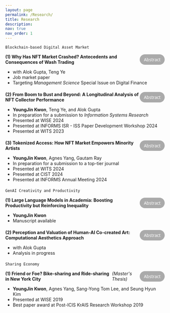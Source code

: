 ```yaml
---
layout: page
permalink: /Research/
title: Research
description:
nav: true
nav_order: 1
---
```


<!-- Styles for the container, title-button row, buttons, and abstract box -->
<style>
  .paper-container {
    margin-bottom: 20px;
  }

  .paper-title-line {
    display: flex;
    justify-content: space-between;
    align-items: center;
    margin-bottom: 6px;
  }

  .abstract-button {
    background-color: #aaa;
    color: white;
    border: 1px solid transparent;
    border-radius: 20px;
    padding: 6px 12px;
    font-size: 0.85rem;
    font-family: 'Segoe UI', sans-serif;
    cursor: pointer;
    transition: all 0.3s ease;
  }

  .abstract-button:hover {
    background-color: #888;
  }

  .abstract-button.active {
    background-color: #6a0dad; /* Purple */
    border-color: #6a0dad;
  }

  .abstract-box {
    display: none;
    margin-top: 8px;
    border: 1.5px dotted #bbb;
    border-radius: 8px;
    padding: 10px 14px;
    background-color: #fafafa;
    font-size: 0.95rem;
    line-height: 1.5;
  }
</style>

<!-- JavaScript toggle function with button state change -->
<script>
  function toggleAbstract(id, btn) {
    const element = document.getElementById(id);
    const isVisible = element.style.display === "block";

    // Toggle visibility
    element.style.display = isVisible ? "none" : "block";

    // Toggle button appearance and text
    btn.classList.toggle("active", !isVisible);
    btn.innerText = isVisible ? "Abstract" : "Hide Abstract";
  }
</script>

`Blockchain-based Digital Asset Market`

<!-- Paper 1 -->
<div class="paper-container">
  <div class="paper-title-line">
    <b>(1) Why Has NFT Market Crashed? Antecedents and Consequences of Wash Trading</b>
    <button class="abstract-button" onclick="toggleAbstract('abstract1', this)">Abstract</button>
  </div>
  <ul>
    <li>with Alok Gupta, Teng Ye</li>
    <li>Job market paper</li>
    <li>Targeting <i>Management Science</i> Special Issue on Digital Finance</li>
  </ul>

<div id="abstract1" class="abstract-box">
    <p>Abstract coming soon...</p>
  </div>
</div>

<!-- Paper 2 -->
<div class="paper-container">
  <div class="paper-title-line">
    <b>(2) From Boom to Bust and Beyond: A Longitudinal Analysis of NFT Collector Performance</b>
    <button class="abstract-button" onclick="toggleAbstract('abstract2', this)">Abstract</button>
  </div>
  <ul>
    <li><b>YoungJin Kwon</b>, Teng Ye, and Alok Gupta</li>
    <li>In preparation for a submission to <i>Information Systems Research</i></li>
    <li>Presented at WISE 2024</li>
    <li>Presented at INFORMS ISR - ISS Paper Development Workshop 2024</li>
    <li>Presented at WITS 2023</li>
  </ul>

<div id="abstract2" class="abstract-box">
    <p>As digital technologies create new products and services, new market participants exhibit diverse sets of behaviors that are rarely predicted by the singular theoretical lens.  IS research has taken the lead in examining user behaviors and developed new measures and even theoretical paradigms to examine emerging products and markets (Bapna et al., 2004).  The rise of Non-Fungible Tokens (NFTs) has attracted global attention and significant investment; however, collector/investor strategies and their investment performance in this nascent market remain largely unexplored.  This paper systematically analyzes the performance of different collector groups in the NFT market using transaction data from prominent NFT art collections.  We examine portfolio returns and realized returns across several collector groups, identified through cluster analysis, where the emphasis was on identifying and interpreting distinct behaviors that might indicate different strategic or tactical investor goals. The study discovers and analyzes trader activities through a significant boom-bust cycle that is discernible through overall market valuation, turnover, volatility, and trading characteristics. The key findings of our study reveal that NFT markets do not show a close resemblance to art collector markets, nor do they exhibit the characteristics of investing markets.  In particular, we find: i) Contrary to expectations from traditional art economics, art collectors who prioritize holding NFTs for an extended period (Buy-and-Holder investors) outperform speculators who chase popular NFTs (Popularity Investors); ii) collectors who concentrate their investments in extremely high-priced NFTs (Masterpiece Collectors) underperform, despite the high demand for such NFTs; iii) collectors with extensive trading experience (Active Traders) tend to outperform, but this advantage is limited to those who entered the market during pre-boom or boom periods; iv) outperforming collector groups tend to minimize extrapolation of past returns but maximize participation in early NFT sales.  Overall, our research provides valuable contributions to the growing literature on blockchain-based digital asset markets and art economics, offering insights into investor behavior, market efficiency, and the dynamics of boom-bust cycles.</p>
  </div>
</div>

<!-- Paper 3 -->
<div class="paper-container">
  <div class="paper-title-line">
    <b>(3) Tokenized Access: How NFT Market Empowers Minority Artists</b>
    <button class="abstract-button" onclick="toggleAbstract('abstract3', this)">Abstract</button>
  </div>
  <ul>
    <li><b>YoungJin Kwon</b>, Agnes Yang, Gautam Ray</li>
    <li>In preparation for a submission to a top-tier journal</li>
    <li>Presented at WITS 2024</li>
    <li>Presented at CIST 2024</li>
    <li>Presented at INFORMS Annual Meeting 2024</li>
  </ul>

<div id="abstract3" class="abstract-box">
    <p>Abstract coming soon...</p>
  </div>
</div>

`GenAI Creativity and Productivity`

<!-- Paper 4 -->
<div class="paper-container">
  <div class="paper-title-line">
    <b>(1) Large Language Models in Academia: Boosting Productivity but Reinforcing Inequality</b>
    <button class="abstract-button" onclick="toggleAbstract('abstract4', this)">Abstract</button>
  </div>
  <ul>
    <li><b>YoungJin Kwon</b></li>
    <li>Manuscript available</li>
  </ul>

<div id="abstract4" class="abstract-box">
    <p>Large language models (LLMs) have garnered significant attention for their potential to enhance knowledge worker productivity. In this study, we provide the first large-scale empirical evaluations of LLMs’ impact on academic research productivity. Leveraging a comprehensive dataset of 4,582 computer science scholars across 194 top U.S. universities and analyzing 251,124 research papers published between 2018 and 2024, we find that the introduction of LLMs is associated with about 8% increase in publication output. Our regression discontinuity in time (RDiT) analysis further reveals that LLMs not only shifted the average publication level but also accelerated the growth rate of productivity, rising to 3.2% in 2023 and 12.8% in 2024. Notably, junior scholars realize stronger gains than their senior counterparts, with the productivity benefit diminishing by roughly 1% for each additional year of experience. Recognizing that LLMs’ benefits may not be uniformly distributed, we also investigate their impact on non-native English-speaking (NNES) researchers, who have historically faced disadvantages in academic writing (Liao et al., 2024). Difference-in-differences and generalized synthetic control analyses indicate that, following LLM adoption, native English-speaking (NES) researchers produced more papers than their NNES counterparts—a gap that persists across alternative measures, including the first-author publications and top-tier conference papers. Overall, our findings indicate that while LLMs significantly boost scholarly productivity, they also exhibit dual effects, lowering barriers for junior scholars while potentially reinforcing linguistic inequities.</p>
  </div>
</div>

<!-- Paper 5 -->
<div class="paper-container">
  <div class="paper-title-line">
    <b>(2) Perception and Valuation of Human-AI Co-created Art: Computational Aesthetics Approach</b>
    <button class="abstract-button" onclick="toggleAbstract('abstract5', this)">Abstract</button>
  </div>
  <ul>
    <li>with Alok Gupta</li>
    <li>Analysis in progress</li>
  </ul>

<div id="abstract5" class="abstract-box">
    <p>Abstract coming soon...</p>
  </div>
</div>

`Sharing Economy`

<!-- Paper 6 -->
<div class="paper-container">
  <div class="paper-title-line">
    <b>(1) Friend or Foe? Bike-sharing and Ride-sharing in New York City</b> <i>(Master's Thesis)</i>
    <button class="abstract-button" onclick="toggleAbstract('abstract6', this)">Abstract</button>
  </div>
  <ul>
    <li><b>YoungJin Kwon</b>, Agnes Yang, Sang-Yong Tom Lee, and Seung Hyun Kim</li>
    <li>Presented at WISE 2019</li>
    <li>Best paper award at Post-ICIS KrAIS Research Workshop 2019</li>
  </ul>

<div id="abstract6" class="abstract-box">
    <p>App-based bike-sharing platforms are rapidly transforming urban transportation. This study investigates how bike-sharing platforms influence demand for ride-sharing services, with a focus on platform interaction. To measure this effect, we use spatiotemporally staggered expansions of Citi Bike, New York City’s largest bike-sharing service, as a natural experiment. We examine the treatment effects on ride-sharing services (Uber, Lyft) and Yellow taxi demand across the city. Our novel identification strategy, geographically nearest neighbor matching, is based on 0.38 billion individual trip records. This research contributes to the sharing economy literature in Information Systems (IS). To our knowledge, it is one of the first studies to explore interactions between app-based sharing platforms. Understanding how people connect different shared mobility services has never been more important. We argue that this study lays the foundation for future research on sharing-to-sharing mobility interactions.</p>
  </div>
</div>
